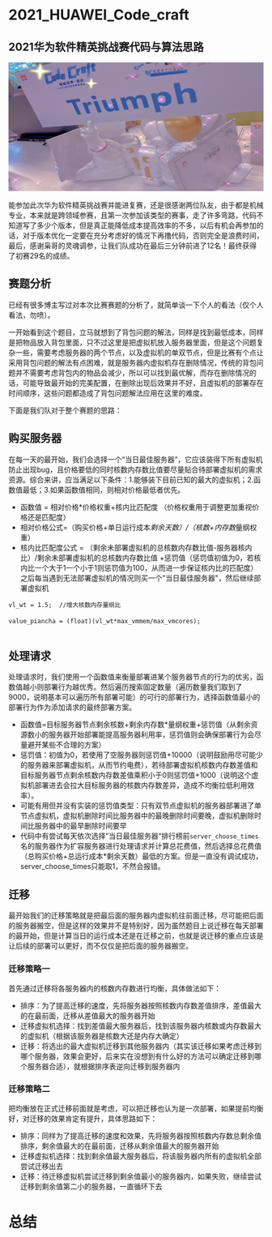 # 2021_HUAWEI_Code_craft

## 2021华为软件精英挑战赛代码与算法思路
![FRAME](./images/frame.png)

能参加此次华为软件精英挑战赛并能进复赛，还是很感谢两位队友，由于都是机械专业，本来就是跨领域参赛，且第一次参加该类型的赛事，走了许多弯路，代码不知道写了多少个版本，但是真正能降低成本提高效率的不多，以后有机会再参加的话，对于版本优化一定要在充分考虑好的情况下再撸代码，否则完全是浪费时间，最后，感谢枭哥的灵魂调参，让我们队成功在最后三分钟前进了12名！最终获得了初赛29名的成绩。

## 赛题分析
已经有很多博主写过对本次比赛赛题的分析了，就简单谈一下个人的看法（仅个人看法，勿喷）。

一开始看到这个题目，立马就想到了背包问题的解法，同样是找到最低成本，同样是把物品放入背包里面，只不过这里是把虚拟机放入服务器里面，但是这个问题复杂一些，需要考虑服务器的两个节点，以及虚拟机的单双节点，但是比赛有个点让采用背包问题的解法有点困难，就是服务器内虚拟机存在删除情况，传统的背包问题并不需要考虑背包内的物品会减少，所以可以找到最优解，而存在删除情况的话，可能导致最开始的完美配置，在删除出现后效果并不好，且虚拟机的部署存在时间顺序，这些问题都造成了背包问题解法应用在这里的难度。

下面是我们队对于整个赛题的思路：

## 购买服务器
在每一天的最开始，我们会选择一个“当日最佳服务器”，它应该装得下所有虚拟机防止出现bug，且价格要低的同时核数内存数比值要尽量贴合待部署虚拟机的需求资源。综合来讲，应当满足以下条件：1.能够装下目前已知的最大的虚拟机；2.函数值最低；3.如果函数值相同，则相对价格最低者优先。

- 函数值 = 相对价格*价格权重+核内比匹配度 （价格权重用于调整更加重视价格还是匹配度）
- 相对价格公式=（购买价格+单日运行成本*剩余天数）/（核数+内存数*量纲权重）
- 核内比匹配度公式 = （剩余未部署虚拟机的总核数内存数比值-服务器核内比）/剩余未部署虚拟机的总核数内存数比值 +惩罚值（惩罚值初值为0，若核内比一个大于1一个小于1则惩罚值为100，从而进一步保证核内比的匹配度）
之后每当遇到无法部署虚拟机的情况则买一个"当日最佳服务器"，然后继续部署虚拟机

```
vl_wt = 1.5;  //增大核数内存量纲比

value_piancha = (float)(vl_wt*max_vmmem/max_vmcores);


```



## 处理请求
处理请求时，我们使用一个函数值来衡量部署进某个服务器节点的行为的优劣，函数值越小则部署行为越优秀。然后遍历搜索固定数量（遍历数量我们取到了9000，说明基本可以遍历所有部署可能）的可行的部署行为，选择函数值最小的部署行为作为添加请求的最终部署方案。
- 函数值=目标服务器节点剩余核数+剩余内存数*量纲权重+惩罚值（从剩余资源数小的服务器开始部署能提高服务器利用率，惩罚值则会确保部署行为会尽量避开某些不合理的方案）
- 惩罚值：初值为0，若使用了空服务器则惩罚值+10000（说明鼓励用尽可能少的服务器来部署虚拟机，从而节约电费），若待部署虚拟机核数内存数差值和目标服务器节点剩余核数内存数差值乘积小于0则惩罚值+1000（说明这个虚拟机部署进去会拉大目标服务器的核数内存数差异，造成不均衡拉低利用效率）。
- 可能有用但并没有实装的惩罚值类型：只有双节点虚拟机的服务器部署进了单节点虚拟机，虚拟机删除时间比服务器中的最晚删除时间要晚，虚拟机删除时间比服务器中的最早删除时间要早
- 代码中有尝试每天依次选择”当日最佳服务器“排行榜前`server_choose_times`名的服务器作为扩容服务器进行处理请求并计算总花费值，然后选择总花费值（总购买价格+总运行成本*剩余天数）最低的方案。但是一直没有调试成功，server_choose_times只能取1，不然会报错。


## 迁移
最开始我们的迁移策略就是把最后面的服务器内虚拟机往前面迁移，尽可能把后面的服务器搬空，但是这样的效果并不是特别好，因为虽然题目上说迁移在每天部署的最开始，但是计算当日的运行成本还是在迁移之前，也就是说迁移的重点应该是让后续的部署可以更好，而不仅仅是把后面的服务器搬空。

### 迁移策略一
首先通过迁移将各服务器内的核数内存数进行均衡，具体做法如下：
- 排序：为了提高迁移的速度，先将服务器按照核数内存数差值排序，差值最大的在最前面，迁移从差值最大的服务器开始
- 迁移虚拟机选择：找到差值最大服务器后，找到该服务器内核数或内存数最大的虚拟机（根据该服务器是核数大还是内存大确定）
- 迁移：将选出的最大虚拟机迁移到其他服务器内（其实该迁移如果考虑迁移到哪个服务器，效果会更好，后来实在没想到有什么好的方法可以确定迁移到哪个服务器合适），就根据排序表逆向迁移到服务器内

### 迁移策略二
把均衡放在正式迁移前面就是考虑，可以把迁移也认为是一次部署，如果提前均衡好，对迁移的效果肯定有提升，具体思路如下：
- 排序：同样为了提高迁移的速度和效果，先将服务器按照核数内存数总剩余值排序，剩余值最大的在最前面，迁移从剩余值最大的服务器开始
- 迁移虚拟机选择：找到剩余值最大服务器后，将该服务器内所有的虚拟机全部尝试迁移出去
- 迁移：待迁移虚拟机尝试迁移到剩余值最小的服务器内，如果失败，继续尝试迁移到剩余值第二小的服务器，一直循环下去

# 总结
